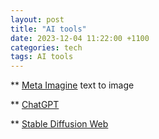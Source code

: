 ```yaml
---
layout: post
title: "AI tools"
date: 2023-12-04 11:22:00 +1100
categories: tech
tags: AI tools
---
```


** [Meta Imagine](https://imagine.meta.com)
text to image

** [ChatGPT](https://chat.openai.com)

** [Stable Diffusion Web](https://stablediffusionweb.com/#ai-image-generator)


